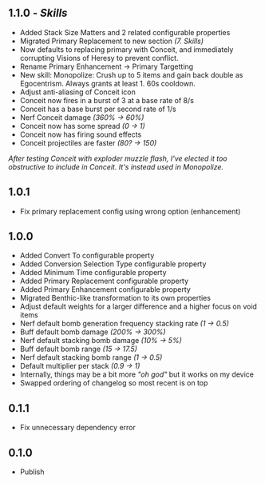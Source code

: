 
## 1.1.0 - *Skills*

- Added Stack Size Matters and 2 related configurable properties
- Migrated Primary Replacement to new section *(7. Skills)*
- Now defaults to replacing primary with Conceit, and immediately corrupting Visions of Heresy to prevent conflict.
- Rename Primary Enhancement -> Primary Targetting
- New skill: Monopolize: Crush up to 5 items and gain back double as Egocentrism. Always grants at least 1. 60s cooldown.
- Adjust anti-aliasing of Conceit icon
- Conceit now fires in a burst of 3 at a base rate of 8/s
- Conceit has a base burst per second rate of 1/s
- Nerf Conceit damage *(360% -> 60%)*
- Conceit now has some spread *(0 -> 1)*
- Conceit now has firing sound effects
- Conceit projectiles are faster *(80? -> 150)*

*After testing Conceit with exploder muzzle flash, I've elected it too obstructive to include in Conceit. It's instead used in Monopolize.*

## 1.0.1

- Fix primary replacement config using wrong option (enhancement)

## 1.0.0

- Added Convert To configurable property
- Added Conversion Selection Type configurable property
- Added Minimum Time configurable property
- Added Primary Replacement configurable property
- Added Primary Enhancement configurable property
- Migrated Benthic-like transformation to its own properties
- Adjust default weights for a larger difference and a higher focus on void items
- Nerf default bomb generation frequency stacking rate *(1 -> 0.5)*
- Buff default bomb damage *(200% -> 300%)*
- Nerf default stacking bomb damage *(10% -> 5%)*
- Buff default bomb range *(15 -> 17.5)*
- Nerf default stacking bomb range *(1 -> 0.5)*
- Default multiplier per stack *(0.9 -> 1)*
- Internally, things may be a bit more *"oh god"* but it works on my device
- Swapped ordering of changelog so most recent is on top

## 0.1.1

- Fix unnecessary dependency error

## 0.1.0

- Publish
